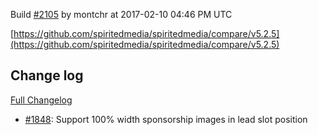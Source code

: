 Build [#2105](https://circleci.com/gh/spiritedmedia/spiritedmedia/2105) by montchr at 2017-02-10 04:46 PM UTC

[https://github.com/spiritedmedia/spiritedmedia/compare/v5.2.5](https://github.com/spiritedmedia/spiritedmedia/compare/v5.2.5)
## Change log
[Full Changelog](https://github.com/spiritedmedia/spiritedmedia/compare/v5.2.4...v5.2.5)

 - [#1848](https://github.com/spiritedmedia/spiritedmedia/pull/1848): Support 100% width sponsorship images in lead slot position
